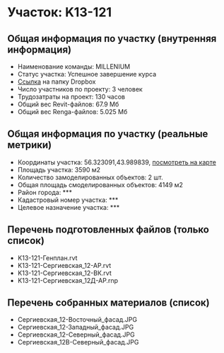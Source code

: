 # Участок: K13-121
## Общая информация по участку (внутренняя информация)
+ Наименование команды: MILLENIUM
+ Статус участка: Успешное завершение курса
+ [Ссылка](https://www.dropbox.com/sh/wvvgv1nw1iqred9/AAA2BEOTxVe2GL37BirxF8tra/K13_121?dl=0) на папку Dropbox
+ Число участников по проекту: 3 человек
+ Трудозатраты на проект: 130 часов
+ Общий вес Revit-файлов: 67.9 Мб
+ Общий вес Renga-файлов: 5.025 Мб
## Общая информация по участку (реальные метрики)
+ Координаты участка: 56.323091,43.989839, [посмотреть на карте](yandex.ru/maps/47/nizhny-novgorod/?ll=56.323091%2C43.989839&z=19)
+ Площадь участка: 3590 м2
+ Количество замоделированных объектов: 2 шт.
+ Общая площадь смоделированных объектов: 4149 м2
+ Район города: *** 
+ Кадастровый номер участка: *** 
+ Целевое назначение участка: *** 
## Перечень подготовленных файлов (только список)
+ K13-121-Генплан.rvt
+ K13-121-Сергиевская_12-АР.rvt
+ K13-121-Сергиевская_12-ВК.rvt
+ K13-121-Сергиевская_12Д-АР.rnp
## Перечень собранных материалов (список)
+ Сергиевская_12-Восточный_фасад.JPG
+ Сергиевская_12-Западный_фасад.JPG
+ Сергиевская_12-Северный_фасад.JPG
+ Сергиевская_12В-Северный_фасад.JPG
